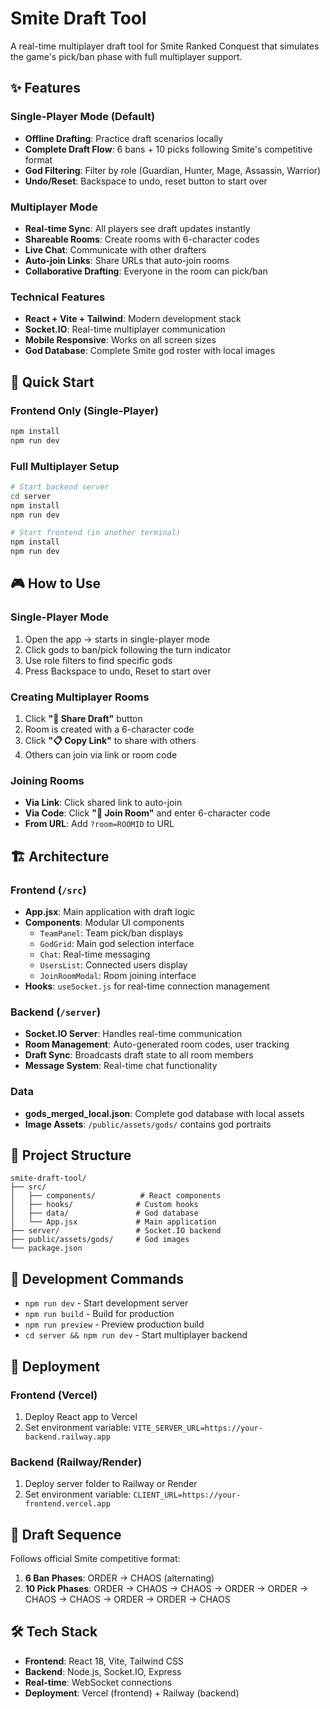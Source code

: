 # Smite Draft Tool

A real-time multiplayer draft tool for Smite Ranked Conquest that simulates the game's pick/ban phase with full multiplayer support.

## ✨ Features

### Single-Player Mode (Default)
- **Offline Drafting**: Practice draft scenarios locally
- **Complete Draft Flow**: 6 bans + 10 picks following Smite's competitive format
- **God Filtering**: Filter by role (Guardian, Hunter, Mage, Assassin, Warrior)
- **Undo/Reset**: Backspace to undo, reset button to start over

### Multiplayer Mode
- **Real-time Sync**: All players see draft updates instantly
- **Shareable Rooms**: Create rooms with 6-character codes
- **Live Chat**: Communicate with other drafters
- **Auto-join Links**: Share URLs that auto-join rooms
- **Collaborative Drafting**: Everyone in the room can pick/ban

### Technical Features
- **React + Vite + Tailwind**: Modern development stack
- **Socket.IO**: Real-time multiplayer communication
- **Mobile Responsive**: Works on all screen sizes
- **God Database**: Complete Smite god roster with local images

## 🚀 Quick Start

### Frontend Only (Single-Player)
```bash
npm install
npm run dev
```

### Full Multiplayer Setup
```bash
# Start backend server
cd server
npm install
npm run dev

# Start frontend (in another terminal)
npm install  
npm run dev
```

## 🎮 How to Use

### Single-Player Mode
1. Open the app → starts in single-player mode
2. Click gods to ban/pick following the turn indicator
3. Use role filters to find specific gods
4. Press Backspace to undo, Reset to start over

### Creating Multiplayer Rooms
1. Click **"🔗 Share Draft"** button
2. Room is created with a 6-character code
3. Click **"📋 Copy Link"** to share with others
4. Others can join via link or room code

### Joining Rooms
- **Via Link**: Click shared link to auto-join
- **Via Code**: Click **"🚀 Join Room"** and enter 6-character code
- **From URL**: Add `?room=ROOMID` to URL

## 🏗️ Architecture

### Frontend (`/src`)
- **App.jsx**: Main application with draft logic
- **Components**: Modular UI components
  - `TeamPanel`: Team pick/ban displays
  - `GodGrid`: Main god selection interface
  - `Chat`: Real-time messaging
  - `UsersList`: Connected users display
  - `JoinRoomModal`: Room joining interface
- **Hooks**: `useSocket.js` for real-time connection management

### Backend (`/server`)
- **Socket.IO Server**: Handles real-time communication
- **Room Management**: Auto-generated room codes, user tracking
- **Draft Sync**: Broadcasts draft state to all room members
- **Message System**: Real-time chat functionality

### Data
- **gods_merged_local.json**: Complete god database with local assets
- **Image Assets**: `/public/assets/gods/` contains god portraits

## 📁 Project Structure

```
smite-draft-tool/
├── src/
│   ├── components/          # React components
│   ├── hooks/              # Custom hooks
│   ├── data/               # God database
│   └── App.jsx             # Main application
├── server/                 # Socket.IO backend
├── public/assets/gods/     # God images
└── package.json
```

## 🔧 Development Commands

- `npm run dev` - Start development server
- `npm run build` - Build for production
- `npm run preview` - Preview production build
- `cd server && npm run dev` - Start multiplayer backend

## 🚀 Deployment

### Frontend (Vercel)
1. Deploy React app to Vercel
2. Set environment variable: `VITE_SERVER_URL=https://your-backend.railway.app`

### Backend (Railway/Render)
1. Deploy server folder to Railway or Render
2. Set environment variable: `CLIENT_URL=https://your-frontend.vercel.app`

## 🎯 Draft Sequence

Follows official Smite competitive format:
1. **6 Ban Phases**: ORDER → CHAOS (alternating)
2. **10 Pick Phases**: ORDER → CHAOS → CHAOS → ORDER → ORDER → CHAOS → CHAOS → ORDER → ORDER → CHAOS

## 🛠️ Tech Stack

- **Frontend**: React 18, Vite, Tailwind CSS
- **Backend**: Node.js, Socket.IO, Express
- **Real-time**: WebSocket connections
- **Deployment**: Vercel (frontend) + Railway (backend)


